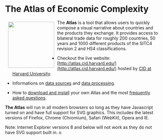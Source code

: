 # The Atlas of Economic Complexity


<a href="http://atlas.cid.harvard.edu/"><img src="https://raw.githubusercontent.com/cid-harvard/atlas-economic-complexity/master/media/img/logo.png" align="left" hspace="10" vspace="6" width="150"></a>


The **Atlas** is a tool that allows users to quickly compose a visual narrative about countries and the products they exchange. It provides access to bilateral trade data for roughly 200 countries, 50 years and 1000 different products of the SITC4 revision 2 and HS4 classifications.

* Checkout the live website: [http://atlas.cid.harvard.edu/](http://atlas.cid.harvard.edu/) hosted by [CID at Harvard University](http://www.cid.harvard.edu/).

* Informations on [data sources](http://atlas.cid.harvard.edu/about/data/sitc4/) and [data processing](https://github.com/cid-harvard/atlas-data).

* How to [download and install](INSTALL.md) your own Atlas and the most [frequently asked questions](FAQ.md).

**The Atlas** will run in all modern browsers so long as they have Javascript turned on and have full support for SVG graphics. This includes the latest versions of Firefox, Chrome (Chromium), Safari (WebKit), Opera and IE.

Note: Internet Explorer versions 8 and below will not work as they do not have SVG support built in.
o
